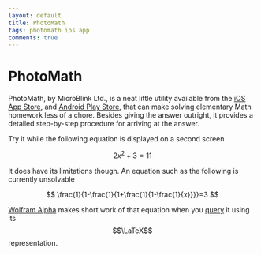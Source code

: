 ```yaml
---
layout: default
title: PhotoMath
tags: photomath ios app
comments: true
---
```

# PhotoMath

PhotoMath, by MicroBlink Ltd., is a neat little utility available from the [iOS App Store](https://appsto.re/us/UPcY2.i), and [Android Play Store](https://play.google.com/store/apps/details?id=com.microblink.photomath), that can make solving elementary Math homework less of a chore. Besides giving the answer outright, it provides a detailed step-by-step procedure for arriving at the answer.

Try it while the following equation is displayed on a second screen

$$
2x^2+3=11
$$

It does have its limitations though. An equation such as the following is currently unsolvable

$$
\frac{1}{1-\frac{1}{1+\frac{1}{1-\frac{1}{x}}}}=3
$$

[Wolfram Alpha](http://www.wolframalpha.com/) makes short work of that equation when you [query](http://www.wolframalpha.com/input/?i=%5Cfrac%7B1%7D%7B1-%5Cfrac%7B1%7D%7B1%2B%5Cfrac%7B1%7D%7B1-%5Cfrac%7B1%7D%7Bx%7D%7D%7D%7D%3D3) it using its $$\LaTeX$$ representation.
